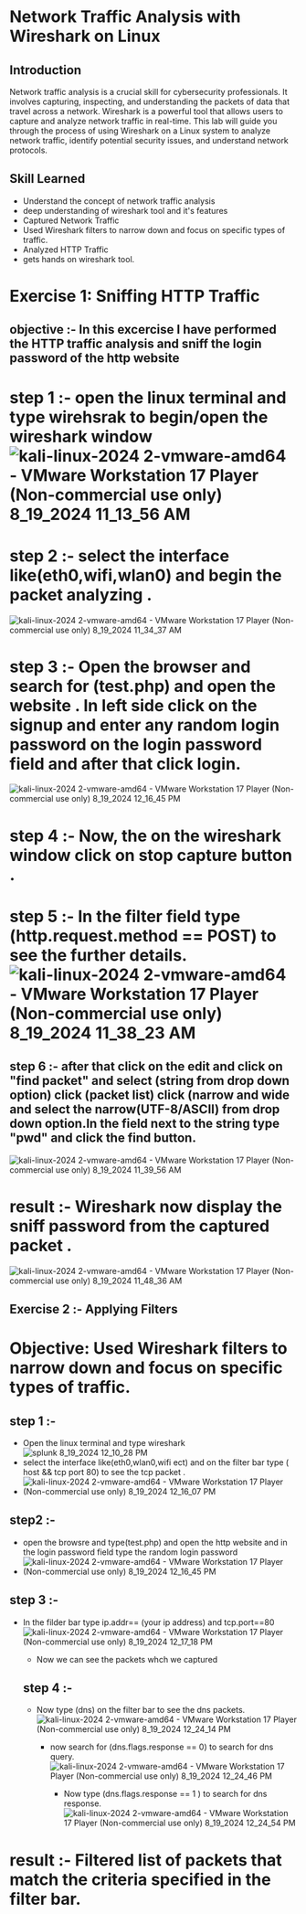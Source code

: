# Network Traffic Analysis with Wireshark on Linux
## Introduction
Network traffic analysis is a crucial skill for cybersecurity professionals. It involves capturing, inspecting, and understanding the packets of data that travel across a network. Wireshark is a powerful tool that allows users to capture and analyze network traffic in real-time. This lab will guide you through the process of using Wireshark on a Linux system to analyze network traffic, identify potential security issues, and understand network protocols.

## Skill Learned
- Understand the concept of network traffic analysis
- deep understanding of wireshark tool and it's features
- Captured Network Traffic
- Used Wireshark filters to narrow down and focus on specific types of traffic.
- Analyzed HTTP Traffic
- gets hands on wireshark tool.

# Exercise 1: Sniffing HTTP Traffic
## objective :- In this excercise I have performed the HTTP traffic analysis and sniff the login password of the http website 
# step 1 :- open the linux terminal and type wirehsrak to begin/open the wireshark window![kali-linux-2024 2-vmware-amd64 - VMware Workstation 17 Player (Non-commercial use only) 8_19_2024 11_13_56 AM](https://github.com/user-attachments/assets/36e2bdf0-6481-4859-b2fa-c26a946913a1)
# step 2 :- select the interface like(eth0,wifi,wlan0) and begin the packet analyzing .
![kali-linux-2024 2-vmware-amd64 - VMware Workstation 17 Player (Non-commercial use only) 8_19_2024 11_34_37 AM](https://github.com/user-attachments/assets/638ab06c-3eed-420f-a795-ded52be2452c)
# step 3 :- Open the browser and search for (test.php) and open the website . In left side click on the signup and enter any random login password on the login password field and after that click login. 
![kali-linux-2024 2-vmware-amd64 - VMware Workstation 17 Player (Non-commercial use only) 8_19_2024 12_16_45 PM](https://github.com/user-attachments/assets/147bbb13-bd04-458a-8d48-acd5c3193b43)
# step 4 :- Now, the on the wireshark window click on stop capture button .
# step 5 :- In the filter field type (http.request.method == POST) to see the further details. ![kali-linux-2024 2-vmware-amd64 - VMware Workstation 17 Player (Non-commercial use only) 8_19_2024 11_38_23 AM](https://github.com/user-attachments/assets/722eba5c-7f4a-4269-b4a9-615d6a4bf0b1)
## step 6 :- after that click on the edit and click on "find packet" and select (string from drop down option) click (packet list) click (narrow and wide and select the narrow(UTF-8/ASCII) from drop down option.In the field next to the string type "pwd" and click the find button.
![kali-linux-2024 2-vmware-amd64 - VMware Workstation 17 Player (Non-commercial use only) 8_19_2024 11_39_56 AM](https://github.com/user-attachments/assets/70b10194-f75e-4f23-8a1d-5f63bdcaaac9)
# result :- Wireshark now display the sniff password from the captured packet .
![kali-linux-2024 2-vmware-amd64 - VMware Workstation 17 Player (Non-commercial use only) 8_19_2024 11_48_36 AM](https://github.com/user-attachments/assets/297682ef-253a-445a-a4fd-4287c32ccc8e)



## Exercise 2 :- Applying Filters
# Objective: Used Wireshark filters to narrow down and focus on specific types of traffic.

## step 1 :-
- Open the linux terminal and type wireshark ![splunk 8_19_2024 12_10_28 PM](https://github.com/user-attachments/assets/ad885fd7-984a-4fff-ae41-bae406c8ff77)
- select the interface like(eth0,wlan0,wifi ect) and on the filter bar type ( host <your ip> && tcp port 80) to see the tcp packet .
- ![kali-linux-2024 2-vmware-amd64 - VMware Workstation 17 Player (Non-commercial use only) 8_19_2024 12_16_07 PM](https://github.com/user-attachments/assets/2df72f93-f6c2-44b1-ab3a-c85b2c020395)
## step2 :-
- open the browsre and type(test.php) and open the http website and in the login password field type the random login password
- ![kali-linux-2024 2-vmware-amd64 - VMware Workstation 17 Player (Non-commercial use only) 8_19_2024 12_16_45 PM](https://github.com/user-attachments/assets/3a0eecf8-7679-4396-8b20-03d2d8ce859d)

## step 3 :-
- In the filder bar type ip.addr== (your ip address) and tcp.port==80
  ![kali-linux-2024 2-vmware-amd64 - VMware Workstation 17 Player (Non-commercial use only) 8_19_2024 12_17_18 PM](https://github.com/user-attachments/assets/772b86fb-194e-4eb2-996e-d7ddebdca00f)
  - Now we can see the packets whch we captured

  ## step 4 :-
  - Now type (dns) on the filter bar to see  the dns packets.
    ![kali-linux-2024 2-vmware-amd64 - VMware Workstation 17 Player (Non-commercial use only) 8_19_2024 12_24_14 PM](https://github.com/user-attachments/assets/d685011c-5594-4779-926f-07a8b2293c75)
    - now search for (dns.flags.response == 0) to search for dns query.
      ![kali-linux-2024 2-vmware-amd64 - VMware Workstation 17 Player (Non-commercial use only) 8_19_2024 12_24_46 PM](https://github.com/user-attachments/assets/8237f969-99a1-4077-957c-1291faf39d1d)

      - Now type (dns.flags.response == 1 ) to search for dns response.
        ![kali-linux-2024 2-vmware-amd64 - VMware Workstation 17 Player (Non-commercial use only) 8_19_2024 12_24_54 PM](https://github.com/user-attachments/assets/ecbd740c-3631-4618-ab66-e50cecc0e538)
# result :-  Filtered list of packets that match the criteria specified in the filter bar.











